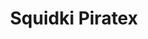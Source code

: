---
slug: squidki-piratex
title: Squidki Piratex
description: "Squidki Piratex is an exciting online game. Play for free directly in your browser!"
icon: /images/new_mods/Sprunki Piratex.png
url: https://wowtbc.net/sprunkin/sprunki-piratex/index.html
previewImage: /images/new_mods/Sprunki Piratex.png
type: new mods

# SEO配置
seo:
  title: "Squidki Piratex - Play Free Online Game | Fun Browser Games"
  description: "Squidki Piratex - Play this fun online game for free in your browser. No download required!"
  ogImage: "/images/new_mods/Sprunki Piratex.png"
  keywords: "squidki-piratex, online game, browser game, free game, new mods game, play online"

videoUrls:
  - https://www.youtube.com/embed/example1
  - https://www.youtube.com/embed/example2

whyPlay:
  title: "Why Play Squidki Piratex?"
  items:
    - "Immersive Gameplay: Squidki Piratex offers an engaging and immersive gaming experience that will keep you entertained for hours"
    - "Challenging Levels: Test your skills with increasingly difficult challenges and obstacles"
    - "Beautiful Graphics: Enjoy stunning visuals and smooth animations that bring the game world to life"
    - "Regular Updates: New content and features are added regularly to keep the game fresh and exciting"
    - "Free to Play: Experience all the fun without spending a penny"
    - "Community Features: Connect with other players, share strategies, and compete for high scores"
    - "Cross-Platform: Play on any device with a web browser, no downloads required"

features:
  title: "Key Features of Squidki Piratex"
  image: "/images/new_mods/Sprunki Piratex.png"
  items:
    - "Intuitive Controls: Easy to learn controls make Squidki Piratex accessible for players of all skill levels"
    - "Multiple Game Modes: Enjoy various gameplay options that provide different challenges and experiences"
    - "Character Customization: Personalize your gaming experience with unique characters and items"
    - "Achievement System: Complete special tasks to earn rewards and recognition"
    - "Leaderboards: Compete with players worldwide and see who can achieve the highest scores"

characteristics:
  title: "Game Characteristics"
  image: "/images/new_mods/Sprunki Piratex.png"
  items:
    - "Genre: New mods game with elements of strategy and skill"
    - "Difficulty: Suitable for both casual gamers and those seeking a challenge"
    - "Play Time: Quick sessions or extended gameplay, depending on your preference"
    - "Art Style: Vibrant and engaging visuals that enhance the gaming experience"
    - "Sound Design: Immersive audio that complements the gameplay perfectly"

info: "Squidki Piratex is an exciting online game that offers players a unique and engaging gaming experience. With its intuitive controls, stunning visuals, and challenging gameplay, Squidki Piratex provides hours of entertainment for players of all ages and skill levels. Whether you're looking for a quick gaming session during a break or an extended play session, Squidki Piratex delivers an immersive experience that will keep you coming back for more. The game features multiple levels of increasing difficulty, ensuring that players are constantly challenged as they progress. With regular updates adding new content and features, Squidki Piratex remains fresh and exciting, providing endless entertainment options for its growing community of players."

howToPlayIntro: "Welcome to Squidki Piratex! This guide will walk you through the basics and help you master the game. Whether you're a beginner or looking to improve your skills, these tips and instructions will enhance your gaming experience."

howToPlaySteps:
  - title: "Getting Started"
    description: "Begin your Squidki Piratex adventure by familiarizing yourself with the controls. Use your keyboard or mouse to navigate through the game interface. The tutorial will guide you through the basic mechanics and help you understand the objectives."
  - title: "Understanding the Objectives"
    description: "In Squidki Piratex, your main goal is to progress through levels by completing specific objectives. Each level presents unique challenges that require different strategies and approaches."
  - title: "Mastering the Controls"
    description: "Practice using the controls to improve your precision and reaction time. Squidki Piratex requires quick reflexes and strategic thinking to overcome obstacles and defeat opponents."
  - title: "Utilizing Power-ups"
    description: "Collect power-ups throughout the game to enhance your abilities and overcome difficult challenges. Each power-up offers unique advantages that can be crucial for success."
  - title: "Developing Strategies"
    description: "As you progress in Squidki Piratex, develop effective strategies for different scenarios. Analyze patterns, anticipate challenges, and adapt your approach to maximize your performance."

faq:
  title: "Frequently Asked Questions about Squidki Piratex"
  items:
    - question: "Is Squidki Piratex free to play?"
      answer: "Yes, Squidki Piratex is completely free to play directly in your web browser. No downloads or purchases are required to enjoy the full game experience."
    - question: "Can I play Squidki Piratex on mobile devices?"
      answer: "Yes, Squidki Piratex is optimized for both desktop and mobile play. You can enjoy the game on any device with a web browser and internet connection."
    - question: "Are there any in-game purchases?"
      answer: "While Squidki Piratex is free to play, there may be optional in-game purchases available for cosmetic items or additional features that don't affect core gameplay."
    - question: "How often is Squidki Piratex updated?"
      answer: "The developers regularly update Squidki Piratex with new content, features, and improvements based on player feedback and game performance."
    - question: "Can I play Squidki Piratex offline?"
      answer: "Currently, Squidki Piratex requires an internet connection to play as it's a browser-based online game."
    - question: "Is Squidki Piratex suitable for children?"
      answer: "Yes, Squidki Piratex is designed to be family-friendly and suitable for players of all ages."
    - question: "How do I report bugs or issues?"
      answer: "If you encounter any problems while playing Squidki Piratex, you can report them through the game's support page or contact the developers directly through their website."
    - question: "Still Have Questions?"
      answer: "If you have additional questions about Squidki Piratex that aren't covered in this FAQ, please visit our support center or contact our customer service team for assistance."
---